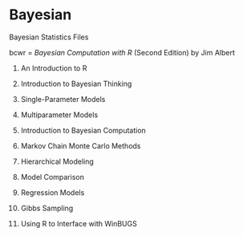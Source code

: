 # Bayesian
Bayesian Statistics Files

bcwr = *Bayesian Computation with R* (Second Edition) by Jim Albert

1. An Introduction to R

2. Introduction to Bayesian Thinking

3. Single-Parameter Models

4. Multiparameter Models

5. Introduction to Bayesian Computation

6. Markov Chain Monte Carlo Methods

7. Hierarchical Modeling

8. Model Comparison

9. Regression Models

10. Gibbs Sampling

11. Using R to Interface with WinBUGS
